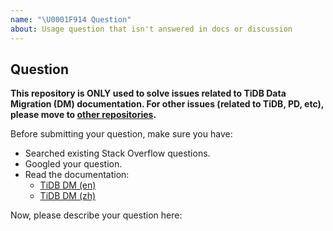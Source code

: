 ```yaml
---
name: "\U0001F914 Question"
about: Usage question that isn't answered in docs or discussion
---
```


## Question

**This repository is ONLY used to solve issues related to TiDB Data Migration (DM) documentation.
For other issues (related to TiDB, PD, etc), please move to [other repositories](https://github.com/pingcap/).**

Before submitting your question, make sure you have:

- Searched existing Stack Overflow questions.
- Googled your question.
- Read the documentation:
  - [TiDB DM (en)](https://github.com/pingcap/docs-dm/tree/master/en)
  - [TiDB DM (zh)](https://github.com/pingcap/docs-dm/tree/master/zh)
<!-- Searched the open and closed [GitHub issues](https://github.com/pingcap/docs-dm/issues?q=is%3Aissue).-->

Now, please describe your question here:
